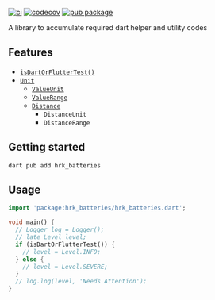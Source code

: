[![ci](https://github.com/hrishikesh-kadam/hrk_batteries.dart/actions/workflows/ci.yaml/badge.svg)](https://github.com/hrishikesh-kadam/hrk_batteries.dart/actions/workflows/ci.yaml)
[![codecov](https://codecov.io/gh/hrishikesh-kadam/hrk_batteries.dart/branch/main/graph/badge.svg)](https://codecov.io/gh/hrishikesh-kadam/hrk_batteries.dart)
[![pub package](https://img.shields.io/pub/v/hrk_batteries.svg)](https://pub.dev/packages/hrk_batteries)

A library to accumulate required dart helper and utility codes

## Features

- [`isDartOrFlutterTest()`]
- [`Unit`]
  - [`ValueUnit`]
  - [`ValueRange`]
  - [`Distance`]
    - `DistanceUnit`
    - `DistanceRange`

## Getting started

```console
dart pub add hrk_batteries
```

## Usage

```dart
import 'package:hrk_batteries/hrk_batteries.dart';

void main() {
  // Logger log = Logger();
  // late Level level;
  if (isDartOrFlutterTest()) {
    // level = Level.INFO;
  } else {
    // level = Level.SEVERE;
  }
  // log.log(level, 'Needs Attention');
}
```

[`isDartOrFlutterTest()`]: lib/src/common_test/common_test.dart
[`Unit`]: lib/src/unit/unit.dart
[`ValueUnit`]: lib/src/unit/value_unit.dart
[`ValueRange`]: lib/src/unit/value_range.dart
[`Distance`]: lib/src/unit/distance.dart
